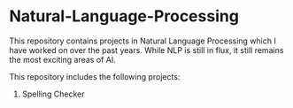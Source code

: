 # Natural-Language-Processing

This repository contains projects in Natural Language Processing which I have worked on over the past years. While NLP is still in flux, it still remains the most exciting areas of AI. 

This repository includes the following projects:
1. Spelling Checker
